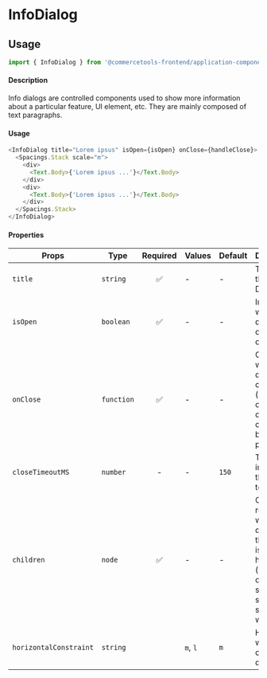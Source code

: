 # InfoDialog

## Usage

```js
import { InfoDialog } from '@commercetools-frontend/application-components';
```

#### Description

Info dialogs are controlled components used to show more information about a particular feature, UI element, etc. They are mainly composed of text paragraphs.

#### Usage

```js
<InfoDialog title="Lorem ipsus" isOpen={isOpen} onClose={handleClose}>
  <Spacings.Stack scale="m">
    <div>
      <Text.Body>{'Lorem ipsus ...'}</Text.Body>
    </div>
    <div>
      <Text.Body>{'Lorem ipsus ...'}</Text.Body>
    </div>
  </Spacings.Stack>
</InfoDialog>
```

#### Properties

| Props                  | Type       | Required | Values   | Default | Description                                                                                                                 |
| ---------------------- | ---------- | :------: | -------- | ------- | --------------------------------------------------------------------------------------------------------------------------- |
| `title`                | `string`   |    ✅    | -        | -       | The title of the Info Dialog                                                                                                |
| `isOpen`               | `boolean`  |    ✅    | -        | -       | Indicates whether the dialog is open or closed                                                                              |
| `onClose`              | `function` |    ✅    | -        | -       | Called when the dialog closes (click on overlay, click on close button, press ESC)                                          |
| `closeTimeoutMS`       | `number`   |    -     | -        | `150`   | The timeout in ms for the dialog to close                                                                                   |
| `children`             | `node`     |    ✅    | -        | -       | Content rendered within the dialog. If the content is long in height (depending on the screen size) a scrollbar will appear |
| `horizontalConstraint` | `string`   |          | `m`, `l` | `m`     | Horizontal width limit of the dialog card                                                                                   |
